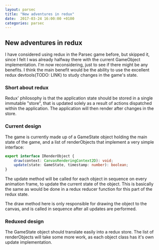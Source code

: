 ```yaml
---
layout: parsec
title: "New adventures in redux"
date:  2017-03-24 16:00:00 +0100
categories: parsec
---
```

## New adventures in redux

I have considered using redux in the Parsec game before, but skipped it, since I
felt I was already halfway there with the current GameObject implementation.
I'm now reconsidering, just to see if there might be any benefits.  I think the
main benefit would be the ability to use the excellent redux devtools(TODO:
LINK) to study changes in the game's state.

### Short about redux

Redux' philosophy is that the application state should be stored in a single
immutable "store", that is updated solely as a result of actions dispatched
within the application.  The application will then render after changes in the
store.

### Current design

The game is currently made up of a GameState object holding the main state of
the game, and a list of renderObjects that implement a very simple interface:

```typescript
export interface IRenderObject {
    draw(context: CanvasRenderingContext2D): void;
    update(state: GameState, timestamp: number): boolean;
}
```

The update method will be called for each object in sequence on every animation
frame, to update the current state of the object.  This is basically the same as
would be done in a redux reducer function for this part of the redux state.

The draw method here is only responsible for drawing the object to the canvas,
and is called in sequence after all updates are performed.

### Reduxed design

The GameState object should translate easily into a redux store. The list of
renderObjects will take some more work, as each object class has it's own update
implementation.


